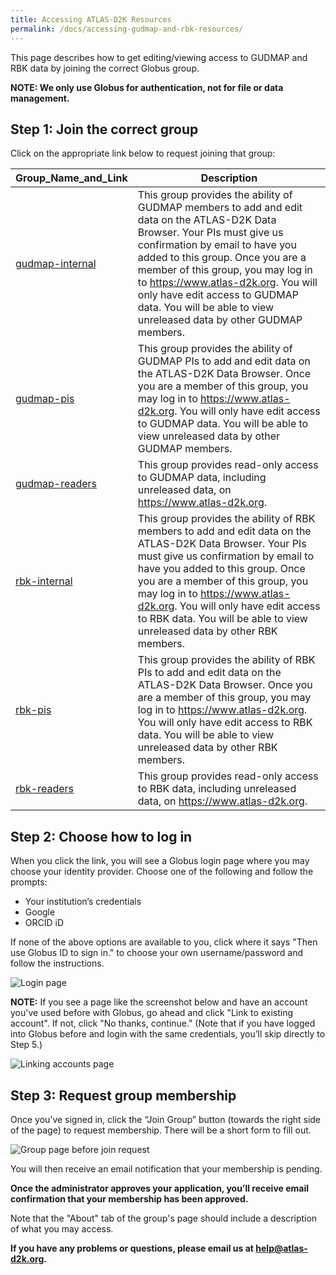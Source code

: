 ```yaml
---
title: Accessing ATLAS-D2K Resources
permalink: /docs/accessing-gudmap-and-rbk-resources/
---
```


This page describes how to get editing/viewing access to GUDMAP and RBK data by joining the correct Globus group.

**NOTE: We only use Globus for authentication, not for file or data management.**

## Step 1: Join the correct group

Click on the appropriate link below to request joining that group:

| Group_Name_and_Link      | Description                                                                                                                                                                                                                                                                                                                                                                                                            |
|-----------------|-------------------------------------------------------------------------------------------------------------------------------------------------------------------------------------------------------------------------------------------------------------------------------------------------------------------------------------------------------------------------------------------------------------------|
| [gudmap-internal](https://app.globus.org/groups/a119dd36-216d-11e7-9140-22000b500e8d/about) | This group provides the ability of GUDMAP members to add and edit data on the ATLAS-D2K Data Browser. Your PIs must give us confirmation by email to have you added to this group.  Once you are a member of this group, you may log in to https://www.atlas-d2k.org. You will only have edit access to GUDMAP data. You will be able to view unreleased data by other GUDMAP members.|
| [gudmap-pis](https://app.globus.org/groups/75506072-3427-11e7-a8fe-22000b500e8d/about) | This group provides the ability of GUDMAP PIs to add and edit data on the ATLAS-D2K Data Browser. Once you are a member of this group, you may log in to https://www.atlas-d2k.org. You will only have edit access to GUDMAP data.  You will be able to view unreleased data by other GUDMAP members.|
| [gudmap-readers](https://app.globus.org/groups/d2d5f403-6237-11ed-a1d9-89dd5c223b7d/about) | This group provides read-only access to GUDMAP data, including unreleased data, on https://www.atlas-d2k.org. |
| [rbk-internal](https://app.globus.org/groups/54109e68-2626-11e7-9ad7-22000b74c0b7/about) | This group provides the ability of RBK members to add and edit data on the ATLAS-D2K Data Browser. Your PIs must give us confirmation by email to have you added to this group.  Once you are a member of this group, you may log in to https://www.atlas-d2k.org. You will only have edit access to RBK data. You will be able to view unreleased data by other RBK members. |
| [rbk-pis](https://app.globus.org/groups/617b83f0-4567-11e7-a48d-22000b100078/about) | This group provides the ability of RBK PIs to add and edit data on the ATLAS-D2K Data Browser. Once you are a member of this group, you may log in to https://www.atlas-d2k.org. You will only have edit access to RBK data.  You will be able to view unreleased data by other RBK members.|
| [rbk-readers](https://app.globus.org/groups/bf171a0d-6216-11ed-a6fc-ad4deb8212bc/about) | This group provides read-only access to RBK data, including unreleased data, on https://www.atlas-d2k.org. |

## Step 2: Choose how to log in

When you click the link, you will see a Globus login page where you may choose your identity provider. Choose one of the following and follow the prompts:

* Your institution’s credentials
* Google
* ORCID iD

If none of the above options are available to you,  click where it says "Then use Globus ID to sign in." to choose your own username/password and follow the instructions.

![Login page](/assets/wiki_images/globus_signup/globus_signup0.jpeg)

**NOTE:** If you see a page like the screenshot below and have an account you've used before with Globus, go ahead and click "Link to existing account". If not, click "No thanks, continue." (Note that if you have logged into Globus before and login with the same credentials, you’ll skip directly to Step 5.)

![Linking accounts page](/assets/wiki_images/globus_signup/globus_signup1_short.jpeg)

## Step 3: Request group membership

Once you’ve signed in, click the  “Join Group” button (towards the right side of the page) to request membership. There will be a short form to fill out.

![Group page before join request](/assets/wiki_images/globus_signup/globus_signup4.jpeg)

You will then receive an email notification that your membership is pending.

**Once the administrator approves your application, you’ll receive email confirmation that your membership has been approved.**

Note that the "About" tab of the group's page should include a description of what you may access.

**If you have any problems or questions, please email us at help@atlas-d2k.org.**
